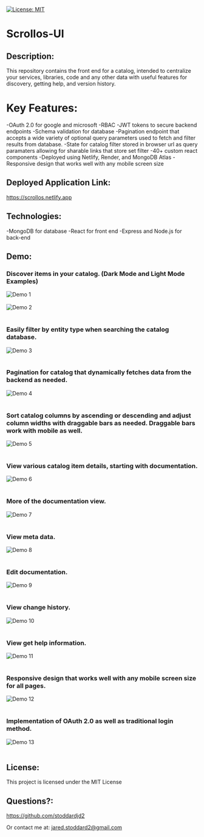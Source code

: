 [![License: MIT](https://img.shields.io/badge/License-MIT-yellow.svg)](https://opensource.org/licenses/MIT)

# Scrollos-UI

## Description: 
This repository contains the front end for a catalog, intended to centralize your services, libraries, code and any other data with useful features for discovery, getting help, and version history.
# Key Features:
-OAuth 2.0 for google and microsoft
-RBAC
-JWT tokens to secure backend endpoints
-Schema validation for database
-Pagination endpoint that accepts a wide variety of optional query parameters used to fetch and filter results from database.
-State for catalog filter stored in browser url as query paramaters allowing for sharable links that store set filter
-40+ custom react components
-Deployed using Netlify, Render, and MongoDB Atlas
-Responsive design that works well with any mobile screen size

## Deployed Application Link:
https://scrollos.netlify.app

## Technologies:
-MongoDB for database
-React for front end
-Express and Node.js for back-end


## Demo:
### Discover items in your catalog. (Dark Mode and Light Mode Examples)
![Demo 1](/Scrollos-demo-images/1-v2.png?raw=true)
<br/><br/>
![Demo 2](/Scrollos-demo-images/2.png?raw=true)
<br/><br/>
### Easily filter by entity type when searching the catalog database.
![Demo 3](/Scrollos-demo-images/3-v2.png?raw=true)
<br/><br/>
### Pagination for catalog that dynamically fetches data from the backend as needed.
![Demo 4](/Scrollos-demo-images/4.png?raw=true)
<br/><br/>
### Sort catalog columns by ascending or descending and adjust column widths with draggable bars as needed. Draggable bars work with mobile as well.
![Demo 5](/Scrollos-demo-images/5.png?raw=true)
<br/><br/>
### View various catalog item details, starting with documentation.
![Demo 6](/Scrollos-demo-images/6-v2.png?raw=true)
<br/><br/>
### More of the documentation view.
![Demo 7](/Scrollos-demo-images/7.png?raw=true)
<br/><br/>
### View meta data.
![Demo 8](/Scrollos-demo-images/8.png?raw=true)
<br/><br/>

### Edit documentation.
![Demo 9](/Scrollos-demo-images/9.png?raw=true)
<br/><br/>

### View change history.
![Demo 10](/Scrollos-demo-images/10.png?raw=true)
<br/><br/>

### View get help information.
![Demo 11](/Scrollos-demo-images/11.png?raw=true)
<br/><br/>

### Responsive design that works well with any mobile screen size for all pages.
![Demo 12](/Scrollos-demo-images/12.png?raw=true)
<br/><br/>

### Implementation of OAuth 2.0 as well as traditional login method.
![Demo 13](/Scrollos-demo-images/13.png?raw=true)
<br/><br/>

## License: 
This project is licensed under the MIT License 
## Questions?: 
https://github.com/stoddardjd2

Or contact me at: jared.stoddard2@gmail.com
